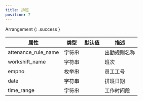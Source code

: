 ```yaml
---
title: 排班
position: 7
---
```


Arrangement
{: .success }

属性      | 类型   | 默认值 | 描述
----------|--------|--------|------|
attenance_rule_name      | 字符串 |        | 出勤规则名称
workshift_name      | 字符串 |        | 班次
empno       | 枚举串 |        | 员工工号
date     | 字符串 |        | 排班日期
time_range    | 字符串 |        | 工作时间段
